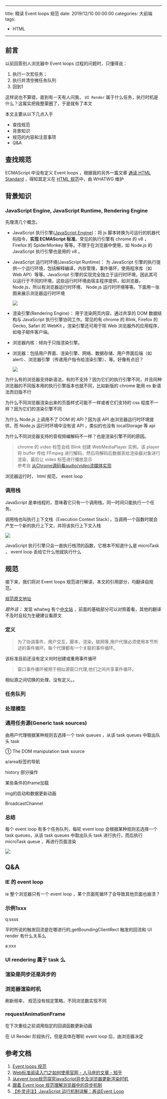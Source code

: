 
---
title: 精读 Event loops 规范
date: 2019/12/10 00:00:00
categories: 大前端
tags: 
  - HTML
---

## 前言

以前回答别人浏览器中 Event loops 过程的问题时，只懂得说：

1. 执行一次宏任务；
2. 执行并清空微任务队列 
3. 回到1

这样说也不算错，直到有一天有人问我， `UI Render` 属于什么任务，执行时机是什么？这属实把我整蒙圈了，于是就有了本文

本文主要从以下几点入手

- 查找规范
- 背景知识
- 规范的内容和注意事项
- Q&A

<!-- more -->


## 查找规范

ECMAScript 中没有定义 Event loops ，根据我的另外一篇文章 <a href="./通读 HTML Standard.md">通读 HTML Standard</a> ，得知其定义在 [HTML 规范]((https://html.spec.whatwg.org/#event-loops))中，由 WHATWG 维护




## 背景知识


### JavaScript Engine, JavaScript Runtime, Rendering Engine

先理清几个概念。

- JavaScript 执行引擎([JavaScript Engine](https://en.wikipedia.org/wiki/JavaScript_engine))：将 js 脚本转换为可运行的机器代码指令，**实现 ECMAScript 标准**。常见的执行引擎有 chrome 的 v8 ，Firefox 的 SpiderMonkey 等等。不限于在浏览器中使用，如 Node.js 的 JavaScript 执行引擎也是用的 v8 。

- JavaScript 运行时环境(JavaScript Runtime)： 为 JavaScript 引擎的执行提供一个运行环境，包括解释编译，内存管理，事件循环，使用程序库（如 Web API）等等。JavaScript 引擎的实现完全独立于运行时环境，因此其可以运行于不同的环境，这些运行时环境由宿主程序提供，如浏览器，Node.js，所以有浏览器运行时环境、 Node.js 运行时环境等等。下面用一张图来展示浏览器运行时环境

  ![](https://upload-images.jianshu.io/upload_images/9277731-471a9f26730e58b3.png?imageMogr2/auto-orient/strip%7CimageView2/2/w/1240)
  
- 渲染引擎(Rendering Engine)： 用于渲染网页内容，通过共享的 DOM 数据结构与 JavaScript 执行引擎协同工作。常见的有 chrome 的 Blink, Firefox 的 Gecko, Safari 的 WebKit 。渲染引擎还可用于除 Web 浏览器外的应用程序，如电子邮件客户端。

- 浏览器内核：倾向于只指渲染引擎。

- 浏览器：包括用户界面、渲染引擎、网络、数据存储、用户界面后端（如 alert）、浏览器引擎（传递用户指令给渲染引擎）、等。好像有点旧？
  
  ![](https://upload-images.jianshu.io/upload_images/9277731-5d22cf02cc1b0d4d.png?imageMogr2/auto-orient/strip%7CimageView2/2/w/1240)

为什么有的浏览器支持新语法，有的不支持？因为它们的执行引擎不同，并且同种浏览器的不同版本用的执行引擎版本也就不同，比如新版的 chrome 能用 es 新语法而旧版不行

为什么不同浏览器渲染出来的页面样式可能不一样或者它们支持的 css 程度不一样？因为它们的渲染引擎不同

为什么 Node.js 上调用不了 DOM 的 API？因为该 API 由浏览器运行时环境提供，而 Node.js 运行时环境中没有该 API ，类似的也没有 localStorage 等 api

为什么不同浏览器支持的音视频编解码不一样？也是渲染引擎不同的原因。 
> chrome 的 video 标签会经 Blink 创建 WebMediaPlayer 实例，该 player 将 buffer 传给 FFmpeg 进行解码，然后将解码后数据丢给渲染器对象进行渲染，最后让 video 标签进行播放显示\
> 参考自 [从Chrome源码看audio/video流媒体实现](https://www.yinchengli.com/2018/07/08/chrome-media-stream/)

浏览器运行时， html 规范， event loop

### 调用栈

JavaScript 是单线程的，意味着它只有一个调用栈，同一时间只能执行一个任务。

调用栈也叫执行上下文栈（Execution Context Stack），当调用一个函数时就会产生一个新的执行上下文，并将该执行上下文入栈

![](https://camo.githubusercontent.com/5b52d8937591413cc2dc2f4d25526a061d9c7dc3/687474703a2f2f70302e7168696d672e636f6d2f743031653835386332363934333864363935612e6a7067)


JavaScript 执行引擎只会一直执行栈顶的函数，它根本不知道什么是 microTask ， event loop 丢给它什么他就执行什么

## 规范

接下来，我们将对 Event loops 规范进行解读，本文的引用部分，均翻译自规范。

[规范原文地址](https://html.spec.whatwg.org/multipage/webappapis.html#event-loops)

*题外话：* 发现 whatwg 有个[中文站](https://whatwg-cn.github.io/) ，前面的基础部分可以对照着看，其他的翻译不及时且较为生硬建议看原文

### 定义

> 为了协调事件，用户交互，脚本，渲染，联网等,用户代理必须使用本节所述的事件循环。每个代理都有一个关联的事件循环。

该标准目前还没有定义何时创建或重用事件循环

> 窗口事件循环被用于相似源窗口代理,他们之间共享事件循环。

相似源之间切换的处理，没有定义。。

### 任务队列

### 处理模型

### 通用任务源(Generic task sources)

由用户代理根据某种规则去选择一个 task queues ，从该 task queues 中取出队头 task

① The DOM manipulation task source

a/area标签的导航

history 部分操作

某些条件的iframe加载

img的启动和数据更新动画

BroadcastChannel

### 总结

每个 event loop 有多个任务队列，每轮 event loop 会根据某种规则去选择一个 task queues，从该 task queues 中取出队头 task 进行执行，而后执行 microTask queue ，再进行页面渲染

![](https://upload-images.jianshu.io/upload_images/9277731-ba04dce7fd0153cf.png?imageMogr2/auto-orient/strip%7CimageView2/2/w/1240)

## Q&A

### IE 的 event loop

ie 整个浏览器只有一个 event loop ，某个页面死循环了会导致其他页面也崩溃？

### 示例1xxx

q:ssss

平时所说的触发回流是在哪进行的,getBoundingClientRect 触发的回流和 UI render 有什么关系么

a:xxx

### UI rendering 属于 task 么

### 渲染是同步还是异步的

### 浏览器渲染时机

刷新频率， 规范没有规定策略，不同浏览数实现不同

### requestAnimationFrame 

在下次重绘之前调用指定的回调函数更新动画

在 UI Render 阶段执行。但是具体在哪轮 event loop 后，由浏览器决定

## 参考文档

1. [Event loops 规范](https://html.spec.whatwg.org/multipage/webappapis.html#event-loops)
2. [Web标准阅读入门之如何使用官网 - 人马座的文章 - 知乎](https://zhuanlan.zhihu.com/p/51275207)
3. [从event loop规范探究javaScript异步及浏览器更新渲染时机](https://github.com/aooy/blog/issues/5)
4. [跟着 Event loop 规范理解浏览器中的异步机制](https://github.com/fi3ework/blog/issues/29)
5. [【朴灵评注】JavaScript 运行机制详解：再谈Event Loop](https://blog.csdn.net/lin_credible/article/details/40143961)


